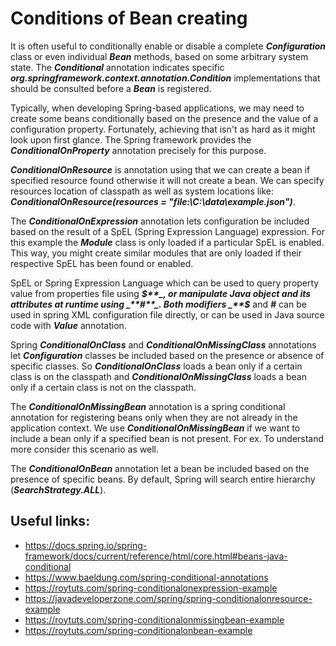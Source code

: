 # Conditions of Bean creating

It is often useful to conditionally enable or disable a complete _**Configuration**_ class or even individual _**Bean**_
methods, based on some arbitrary system state. The _**Conditional**_ annotation indicates specific
_**org.springframework.context.annotation.Condition**_ implementations that should be consulted before a _**Bean**_ is
registered.

Typically, when developing Spring-based applications, we may need to create some beans conditionally based on the
presence and the value of a configuration property. Fortunately, achieving that isn't as hard as it might look upon
first glance. The Spring framework provides the _**ConditionalOnProperty**_ annotation precisely for this purpose.

_**ConditionalOnResource**_ is annotation using that we can create a bean if specified resource found otherwise it will
not create a bean. We can specify resources location of classpath as well as system locations like:  
_**ConditionalOnResource(resources = "file:\\C:\\data\\example.json")**_.

The _**ConditionalOnExpression**_ annotation lets configuration be included based on the result of a SpEL (Spring
Expression Language) expression. For this example the _**Module**_ class is only loaded if a particular SpEL is enabled.
This way, you might create similar modules that are only loaded if their respective SpEL has been found or enabled.

SpEL or Spring Expression Language which can be used to query property value from properties file using _**$**_, or
manipulate Java object and its attributes at runtime using _**#**_. Both modifiers _**$**_ and _**#**_ can be used in
spring XML configuration file directly, or can be used in Java source code with _**Value**_ annotation.

Spring _**ConditionalOnClass**_ and _**ConditionalOnMissingClass**_ annotations let _**Configuration**_ classes be
included based on the presence or absence of specific classes. So _**ConditionalOnClass**_ loads a bean only if a
certain class is on the classpath and _**ConditionalOnMissingClass**_ loads a bean only if a certain class is not on the
classpath.

The _**ConditionalOnMissingBean**_ annotation is a spring conditional annotation for registering beans only when they
are not already in the application context. We use _**ConditionalOnMissingBean**_ if we want to include a bean only if a
specified bean is not present. For ex. To understand more consider this scenario as well.

The _**ConditionalOnBean**_ annotation let a bean be included based on the presence of specific beans. By default,
Spring will search entire hierarchy (_**SearchStrategy.ALL**_).

## Useful links:

- https://docs.spring.io/spring-framework/docs/current/reference/html/core.html#beans-java-conditional
- https://www.baeldung.com/spring-conditional-annotations
- https://roytuts.com/spring-conditionalonexpression-example
- https://javadeveloperzone.com/spring/spring-conditionalonresource-example
- https://roytuts.com/spring-conditionalonmissingbean-example
- https://roytuts.com/spring-conditionalonbean-example

